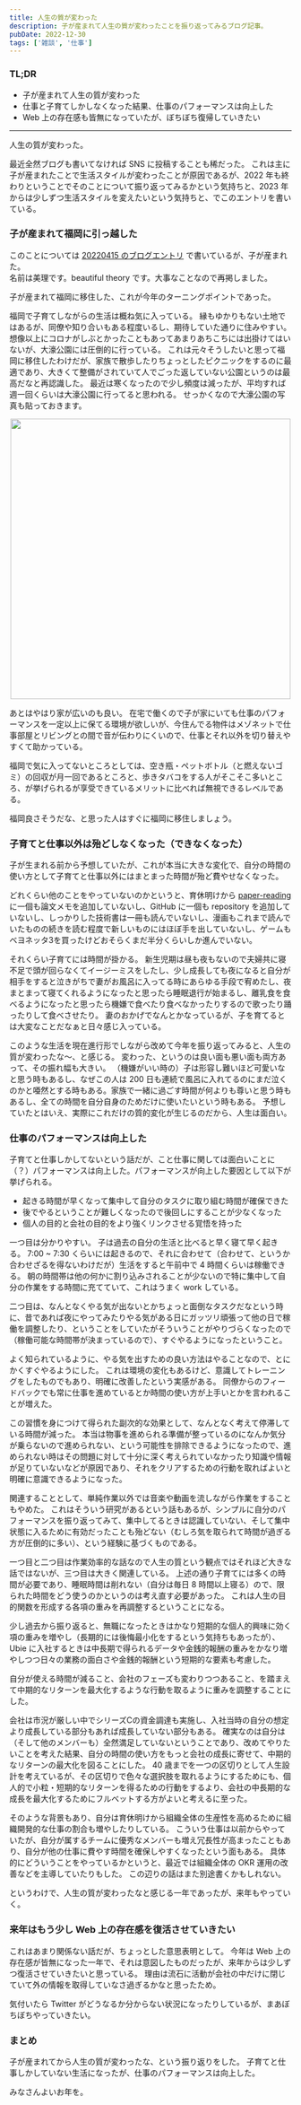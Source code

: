 ```yaml
---
title: 人生の質が変わった
description: 子が産まれて人生の質が変わったことを振り返ってみるブログ記事。
pubDate: 2022-12-30
tags: ['雑談', '仕事']
---
```



### TL;DR
- 子が産まれて人生の質が変わった
- 仕事と子育てしかしなくなった結果、仕事のパフォーマンスは向上した
- Web 上の存在感も皆無になっていたが、ぼちぼち復帰していきたい
---

人生の質が変わった。

最近全然ブログも書いてなければ SNS に投稿することも稀だった。
これは主に子が産まれたことで生活スタイルが変わったことが原因であるが、2022 年も終わりということでそのことについて振り返ってみるかという気持ちと、2023 年からは少しずつ生活スタイルを変えたいという気持ちと、でこのエントリを書いている。

### 子が産まれて福岡に引っ越した
このことについては [20220415 のブログエントリ](https://yoheikikuta.github.io/blog/2022-04-15-childcare_leave/) で書いているが、子が産まれた。  
名前は美理です。beautiful theory です。大事なことなので再掲しました。

子が産まれて福岡に移住した、これが今年のターニングポイントであった。

福岡で子育てしながらの生活は概ね気に入っている。
縁もゆかりもない土地ではあるが、同僚や知り合いもある程度いるし、期待していた通りに住みやすい。
想像以上にコロナがしぶとかったこともあってあまりあちこちには出掛けてはいないが、大濠公園には圧倒的に行っている。
これは元々そうしたいと思って福岡に移住したわけだが、家族で散歩したりちょっとしたピクニックをするのに最適であり、大きくて整備がされていて人でごった返していない公園というのは最高だなと再認識した。
最近は寒くなったので少し頻度は減ったが、平均すれば週一回くらいは大濠公園に行ってると思われる。
せっかくなので大濠公園の写真も貼っておきます。

<div align="center">
<img src="https://i.imgur.com/1jy57i4.jpg" width="500">
</div>

あとはやはり家が広いのも良い。
在宅で働くので子が家にいても仕事のパフォーマンスを一定以上に保てる環境が欲しいが、今住んでる物件はメゾネットで仕事部屋とリビングとの間で音が伝わりにくいので、仕事とそれ以外を切り替えやすくて助かっている。

福岡で気に入ってないところとしては、空き瓶・ペットボトル（と燃えないゴミ）の回収が月一回であるところと、歩きタバコをする人がそこそこ多いところ、が挙げられるが享受できているメリットに比べれば無視できるレベルである。

福岡良さそうだな、と思った人はすぐに福岡に移住しましょう。

### 子育てと仕事以外は殆どしなくなった（できなくなった）
子が生まれる前から予想していたが、これが本当に大きな変化で、自分の時間の使い方として子育てと仕事以外にはまとまった時間が殆ど費やせなくなった。

どれくらい他のことをやっていないのかというと、育休明けから [paper-reading](https://github.com/yoheikikuta/paper-reading) に一個も論文メモを追加していないし、GitHub に一個も repository を追加していないし、しっかりした技術書は一冊も読んでいないし、漫画もこれまで読んでいたものの続きを読む程度で新しいものにはほぼ手を出していないし、ゲームもベヨネッタ3を買ったけどおそらくまだ半分くらいしか進んでいない。

それくらい子育てには時間が掛かる。
新生児期は昼も夜もないので夫婦共に寝不足で頭が回らなくてイージーミスをしたし、少し成長しても夜になると自分が相手をすると泣きがちで妻がお風呂に入ってる時にあらゆる手段で宥めたし、夜まとまって寝てくれるようになったと思ったら睡眠退行が始まるし、離乳食を食べるようになったと思ったら機嫌で食べたり食べなかったりするので歌ったり踊ったりして食べさせたり。
妻のおかげでなんとかなっているが、子を育てるとは大変なことだなぁと日々感じ入っている。

このような生活を現在進行形でしながら改めて今年を振り返ってみると、人生の質が変わったな〜、と感じる。
変わった、というのは良い面も悪い面も両方あって、その振れ幅も大きい。
（機嫌がいい時の）子は形容し難いほど可愛いなと思う時もあるし、なぜこの人は 200 日も連続で風呂に入れてるのにまだ泣くのかと唖然とする時もある。家族で一緒に過ごす時間が何よりも尊いと思う時もあるし、全ての時間を自分自身のためだけに使いたいという時もある。
予想していたとはいえ、実際にこれだけの質的変化が生じるのだから、人生は面白い。

### 仕事のパフォーマンスは向上した
子育てと仕事しかしてないという話だが、こと仕事に関しては面白いことに（？）パフォーマンスは向上した。パフォーマンスが向上した要因として以下が挙げられる。

- 起きる時間が早くなって集中して自分のタスクに取り組む時間が確保できた
- 後でやるということが難しくなったので後回しにすることが少なくなった
- 個人の目的と会社の目的をより強くリンクさせる覚悟を持った

一つ目は分かりやすい。
子は過去の自分の生活と比べると早く寝て早く起きる。
7:00 ~ 7:30 くらいには起きるので、それに合わせて（合わせて、というか合わせざるを得ないわけだが）生活をすると午前中で 4 時間くらいは稼働できる。
朝の時間帯は他の何かに割り込みされることが少ないので特に集中して自分の作業をする時間に充てていて、これはうまく work している。

二つ目は、なんとなくやる気が出ないとかちょっと面倒なタスクだなという時に、昔であれば夜にやってみたりやる気がある日にガッツリ頑張って他の日で稼働を調整したり、ということをしていたがそういうことがやりづらくなったので（稼働可能な時間帯が決まっているので）、すぐやるようになったということ。

よく知られているように、やる気を出すための良い方法はやることなので、とにかくすぐやるようにした。
これは環境の変化もあるけど、意識してトレーニングをしたものでもあり、明確に改善したという実感がある。
同僚からのフィードバックでも常に仕事を進めているとか時間の使い方が上手いとかを言われることが増えた。

この習慣を身につけて得られた副次的な効果として、なんとなく考えて停滞している時間が減った。
本当は物事を進められる準備が整っているのになんか気分が乗らないので進められない、という可能性を排除できるようになったので、進められない時はその問題に対して十分に深く考えられていなかったり知識や情報が足りていないなどが原因であり、それをクリアするための行動を取ればよいと明確に意識できるようになった。

関連することとして、単純作業以外では音楽や動画を流しながら作業をすることもやめた。
これはそういう研究があるという話もあるが、シンプルに自分のパフォーマンスを振り返ってみて、集中してるときは認識していない、そして集中状態に入るために有効だったことも殆どない（むしろ気を取られて時間が過ぎる方が圧倒的に多い）、という経験に基づくものである。

一つ目と二つ目は作業効率的な話なので人生の質という観点ではそれほど大きな話ではないが、三つ目は大きく関連している。
上述の通り子育てには多くの時間が必要であり、睡眠時間は削れない（自分は毎日 8 時間以上寝る）ので、限られた時間をどう使うのかというのは考え直す必要があった。
これは人生の目的関数を形成する各項の重みを再調整するということになる。

少し過去から振り返ると、無職になったときはかなり短期的な個人的興味に効く項の重みを増やし（長期的には後悔最小化をするという気持ちもあったが）、Ubie に入社するときは中長期で得られるデータや金銭的報酬の重みをかなり増やしつつ日々の業務の面白さや金銭的報酬という短期的な要素も考慮した。

自分が使える時間が減ること、会社のフェーズも変わりつつあること、を踏まえて中期的なリターンを最大化するような行動を取るように重みを調整することにした。

会社は市況が厳しい中でシリーズCの資金調達も実施し、入社当時の自分の想定より成長している部分もあれば成長していない部分もある。
確実なのは自分は（そして他のメンバーも）全然満足していないということであり、改めてやりたいことを考えた結果、自分の時間の使い方をもっと会社の成長に寄せて、中期的なリターンの最大化を図ることにした。
40 歳までを一つの区切りとして人生設計を考えているが、その区切りで色々な選択肢を取れるようにするためにも、個人的で小粒・短期的なリターンを得るための行動をするより、会社の中長期的な成長を最大化するためにフルベットする方がよいと考えるに至った。

そのような背景もあり、自分は育休明けから組織全体の生産性を高めるために組織開発的な仕事の割合も増やしたりしている。
こういう仕事は以前からやっていたが、自分が属するチームに優秀なメンバーも増え冗長性が高まったこともあり、自分が他の仕事に費やす時間を確保しやすくなったという面もある。
具体的にどういうことをやっているかというと、最近では組織全体の OKR 運用の改善などを主導していたりもした。
この辺りの話はまた別途書くかもしれない。

というわけで、人生の質が変わったなと感じる一年であったが、来年もやっていく。

### 来年はもう少し Web 上の存在感を復活させていきたい
これはあまり関係ない話だが、ちょっとした意思表明として。
今年は Web 上の存在感が皆無になった一年で、それは意図したものだったが、来年からは少しずつ復活させていきたいと思っている。
理由は流石に活動が会社の中だけに閉じていて外の情報を取得していなさ過ぎるかなと思ったため。

気付いたら Twitter がどうなるか分からない状況になったりしているが、まあぼちぼちやっていきたい。

### まとめ
子が産まれてから人生の質が変わったな、という振り返りをした。
子育てと仕事しかしていない生活になったが、仕事のパフォーマンスは向上した。

みなさんよいお年を。

